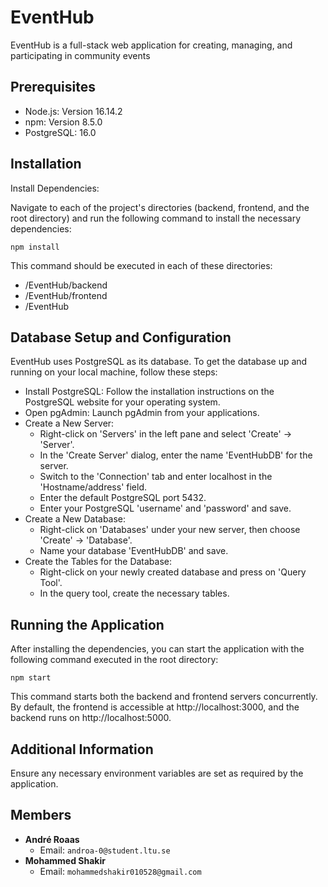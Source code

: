 # EventHub

EventHub is a full-stack web application for creating, managing, and participating in community events

## Prerequisites

- Node.js: Version 16.14.2
- npm: Version 8.5.0
- PostgreSQL: 16.0

## Installation

Install Dependencies:

Navigate to each of the project's directories (backend, frontend, and the root directory) and run the following command to install the necessary dependencies:

```
npm install
```

This command should be executed in each of these directories:

- /EventHub/backend
- /EventHub/frontend
- /EventHub

## Database Setup and Configuration

EventHub uses PostgreSQL as its database. To get the database up and running on your local machine, follow these steps:

- Install PostgreSQL: Follow the installation instructions on the PostgreSQL website for your operating system.
- Open pgAdmin: Launch pgAdmin from your applications.
- Create a New Server:
  - Right-click on 'Servers' in the left pane and select 'Create' -> 'Server'.
  - In the 'Create Server' dialog, enter the name 'EventHubDB' for the server.
  - Switch to the 'Connection' tab and enter localhost in the 'Hostname/address' field.
  - Enter the default PostgreSQL port 5432.
  - Enter your PostgreSQL 'username' and 'password' and save.
- Create a New Database:
  - Right-click on 'Databases' under your new server, then choose 'Create' -> 'Database'.
  - Name your database 'EventHubDB' and save.
- Create the Tables for the Database:
  - Right-click on your newly created database and press on 'Query Tool'.
  - In the query tool, create the necessary tables.

## Running the Application

After installing the dependencies, you can start the application with the following command executed in the root directory:

```
npm start
```

This command starts both the backend and frontend servers concurrently. By default, the frontend is accessible at http://localhost:3000, and the backend runs on http://localhost:5000.

## Additional Information

Ensure any necessary environment variables are set as required by the application.

## Members

- **André Roaas**
  - Email: `androa-0@student.ltu.se`
- **Mohammed Shakir**
  - Email: `mohammedshakir010528@gmail.com`
